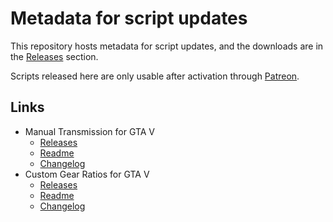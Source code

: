 # Metadata for script updates

This repository hosts metadata for script updates, and the downloads are in the [Releases](https://github.com/ikt32/scripts-updates/releases) section.

Scripts released here are only usable after activation through [Patreon](https://www.patreon.com/ikt).

## Links

* Manual Transmission for GTA V
  * [Releases](https://github.com/ikt32/scripts-updates/releases?q=%22Manual+Transmission%22)
  * [Readme](./5-gears-readme.md)
  * [Changelog](./5-gears-changelog.md)
* Custom Gear Ratios for GTA V
  * [Releases](https://github.com/ikt32/scripts-updates/releases?q=%22Custom+Gear+Ratios%22) 
  * [Readme](./5-cgr-readme.md)
  * [Changelog](./5-cgr-changelog.md)
